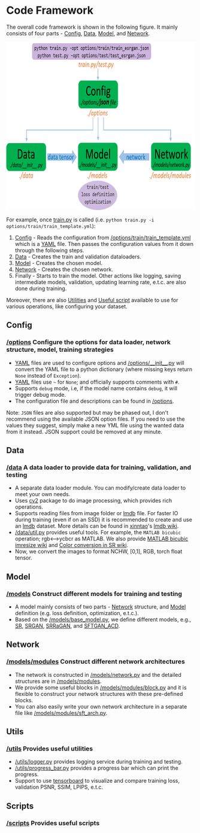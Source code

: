 # Code Framework

The overall code framework is shown in the following figure. It mainly consists of four parts - [Config], [Data],
[Model], and [Network].

<p align="center">
   <img src="https://github.com/xinntao/public_figures/blob/master/BasicSR/code_framework.png" height="450">
</p>

For example, once [train.py] is called (i.e. `python train.py -i options/train/train_template.yml`):

1.  [Config] - Reads the configuration from [/options/train/train_template.yml] which is a [YAML] file. Then passes
    the configuration values from it down through the following steps.
2.  [Data] - Creates the train and validation dataloaders.
3.  [Model] - Creates the chosen model.
4.  [Network] - Creates the chosen network.
5.  Finally - Starts to train the model. Other actions like logging, saving intermediate models, validation, updating
    learning rate, e.t.c. are also done during training.

Moreover, there are also [Utilities](#utils) and [Useful script](#scripts) available to use for various operations,
like configuring your dataset.

[train.py]: https://github.com/victorca25/BasicSR/blob/master/codes/train.py

[/options/train/train_template.yml]: https://github.com/victorca25/BasicSR/blob/master/codes/options/train/train_template.yml

[/options]: https://github.com/victorca25/BasicSR/tree/master/codes/options

[Config]: #config

[Data]: #data

[Model]: #model

[Network]: #network

[YAML]: https://yaml.org

## Config

### [/options] Configure the options for data loader, network structure, model, training strategies

-   [YAML] files are used to configure options and [/options/\_\_init__.py] will convert the YAML file to a python
    dictionary (where missing keys return `None` instead of `Exception`).
-   [YAML] files use `~` for `None`; and officially supports comments with `#`.
-   Supports `debug` mode, i.e, if the model name contains `debug`, it will trigger debug mode.
-   The configuration file and descriptions can be found in [/options].

Note: `JSON` files are also supported but may be phased out, I don't recommend using the available JSON option files.
If you need to use the values they suggest, simply make a new YML file using the wanted data from it instead. JSON
support could be removed at any minute.

[/options/\_\_init__.py]: https://github.com/victorca25/BasicSR/blob/master/codes/options/__init__.py

## Data

### [/data] A data loader to provide data for training, validation, and testing

-   A separate data loader module. You can modify/create data loader to meet your own needs.
-   Uses [cv2] package to do image processing, which provides rich operations.
-   Supports reading files from image folder or [lmdb] file. For faster IO during training (even if on an SSD) it is
    recommended to create and use an [lmdb] dataset. More details can be found in [xinntao]'s [lmdb wiki].
-   [/data/util.py] provides useful tools. For example, the `MATLAB bicubic` operation; rgb&lt;-->ycbcr as MATLAB. We
    also provide [MATLAB bicubic imresize wiki] and [Color conversion in SR wiki].
-   Now, we convert the images to format NCHW, \[0,1], RGB, torch float tensor.

[/data]: https://github.com/victorca25/BasicSR/tree/master/codes/data

[/data/util.py]: https://github.com/victorca25/BasicSR/blob/master/codes/data/util.py

[cv2]: https://github.com/skvark/opencv-python

[lmdb]: https://en.wikipedia.org/wiki/Lightning_Memory-Mapped_Database

[xinntao]: https://github.com/xinntao

[lmdb wiki]: https://github.com/xinntao/BasicSR/wiki/Faster-IO-speed

[MATLAB bicubic imresize wiki]: https://github.com/victorca25/BasicSR/wiki/MATLAB-bicubic-imresize

[Color conversion in SR wiki]: https://github.com/victorca25/BasicSR/wiki/Color-conversion-in-SR

## Model

### [/models] Construct different models for training and testing

-   A model mainly consists of two parts - [Network] structure, and [Model] definition (e.g. loss definition,
    optimization, e.t.c.).
-   Based on the [/models/base_model.py], we define different models, e.g., [SR], [SRGAN], [SRRaGAN], and [SFTGAN_ACD].

[/models]: https://github.com/victorca25/BasicSR/tree/master/codes/models

[/models/base_model.py]: https://github.com/victorca25/BasicSR/blob/master/codes/models/base_model.py

[SR]: https://github.com/victorca25/BasicSR/blob/master/codes/models/SR_model.py

[SRGAN]: https://github.com/victorca25/BasicSR/blob/master/codes/models/SRGAN_model.py

[SRRaGAN]: https://github.com/victorca25/BasicSR/blob/master/codes/models/SRRaGAN_model.py

[SFTGAN_ACD]: https://github.com/victorca25/BasicSR/blob/master/codes/models/SFTGAN_ACD_model.py

## Network

### [/models/modules] Construct different network architectures

-   The network is constructed in [/models/network.py] and the detailed structures are in [/models/modules].
-   We provide some useful blocks in [/models/modules/block.py] and it is flexible to construct your network
    structures with these pre-defined blocks.
-   You can also easily write your own network architecture in a separate file like [/models/modules/sft_arch.py].

[/models/modules]: https://github.com/victorca25/BasicSR/tree/master/codes/models/modules

[/models/modules/block.py]: https://github.com/victorca25/BasicSR/blob/master/codes/models/modules/block.py

[/models/modules/sft_arch.py]: https://github.com/victorca25/BasicSR/blob/master/codes/models/modules/sft_arch.py

[/models/network.py]: https://github.com/victorca25/BasicSR/blob/master/codes/models/networks.py

## Utils

### [/utils] Provides useful utilities

-   [/utils/logger.py] provides logging service during training and testing.
-   [/utils/progress_bar.py] provides a progress bar which can print the progress.
-   Support to use [tensorboard] to visualize and compare training loss, validation PSNR, SSIM, LPIPS, e.t.c.

[/utils]: https://github.com/victorca25/BasicSR/tree/master/codes/utils

[/utils/logger.py]: https://github.com/victorca25/BasicSR/blob/master/codes/utils/logger.py

[/utils/progress_bar.py]: https://github.com/victorca25/BasicSR/blob/master/codes/utils/progress_bar.py

[tensorboard]: https://tensorflow.org/programmers_guide/summaries_and_tensorboard

## Scripts

### [/scripts](https://github.com/victorca25/BasicSR/tree/master/codes/scripts) Provides useful scripts
